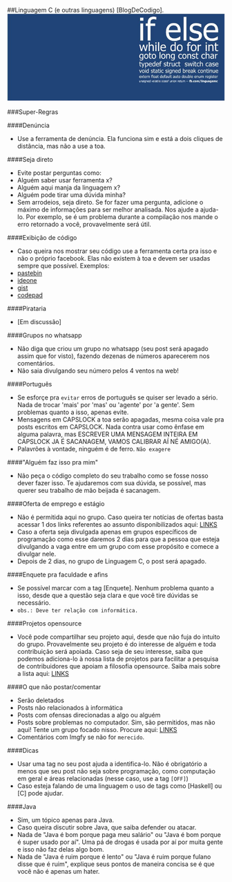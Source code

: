 ##Linguagem C (e outras linguagens) [BlogDeCodigo].
![Capa do grupo no facebook](Imagens/Capa.jpg)

###Super-Regras

####Denúncia
- Use a ferramenta de denúncia. Ela funciona sim e está a dois cliques de distância, mas não a use a toa.

####Seja direto
- Evite postar perguntas como:
 - Alguém saber usar ferramenta x?
 - Alguém aqui manja da linguagem x?
 - Alguém pode tirar uma dúvida minha?
- Sem arrodeios, seja direto. Se for fazer uma pergunta, adicione o máximo de informações para ser melhor analisada. Nos ajude a ajuda-lo. Por exemplo, se é um problema durante a compilação nos mande o erro retornado a você, provavelmente será útil.

####Exibição de código
- Caso queira nos mostrar seu código use a ferramenta certa pra isso e não o próprio facebook. Elas não existem à toa e devem ser usadas sempre que possível. Exemplos:
 - [pastebin](http://pastebin.com/)
 - [ideone](https://ideone.com/)
 - [gist](https://gist.github.com/)
 - [codepad](https://http://codepad.org/)

####Pirataria
- [Em discussão]

####Grupos no whatsapp
- Não diga que criou um grupo no whatsapp (seu post será apagado assim que for visto), fazendo dezenas de números aparecerem nos comentários.
- Não saia divulgando seu número pelos 4 ventos na web!

####Português
- Se esforçe pra ```evitar``` erros de português se quiser ser levado a sério. Nada de trocar 'mais' por 'mas' ou 'agente' por 'a gente'. Sem problemas quanto a isso, apenas evite.
- Mensagens em CAPSLOCK a toa serão apagadas, mesma coisa vale pra posts escritos em CAPSLOCK. Nada contra usar como ênfase em alguma palavra, mas ESCREVER UMA MENSAGEM INTEIRA EM CAPSLOCK JA É SACANAGEM, VAMOS CALIBRAR AÍ NÉ AMIGO(A).
- Palavrões à vontade, ninguém é de ferro. ```Não exagere```

####"Alguém faz isso pra mim"
- Não peça o código completo do seu trabalho como se fosse nosso dever fazer isso. Te ajudaremos com sua dúvida, se possível, mas querer seu trabalho de mão beijada é sacanagem.

####Oferta de emprego e estágio
- Não é permitida aqui no grupo. Caso queira ter notícias de ofertas basta acessar 1 dos links referentes ao assunto disponibilizados aqui: [LINKS](LINKS.md)
- Caso a oferta seja divulgada apenas em grupos específicos de programação como esse daremos 2 dias para que a pessoa que esteja divulgando a vaga entre em um grupo com esse propósito e comece a divulgar nele.
- Depois de 2 dias, no grupo de Linguagem C, o post será apagado.

####Enquete pra faculdade e afins
- Se possível marcar com a tag [Enquete]. Nenhum problema quanto a isso, desde que a questão seja clara e que você tire dúvidas se necessário.
- ```obs.: Deve ter relação com informática.```

####Projetos opensource
- Você pode compartilhar seu projeto aqui, desde que não fuja do intuito do grupo. Provavelmente seu projeto é do interesse de alguém e toda contribuição será apoiada. Caso seja de seu interesse, saiba que podemos adiciona-lo à nossa lista de projetos para facilitar a pesquisa de contribuidores que apoiam a filosofia opensource. Saiba mais sobre a lista aqui: [LINKS](LINKS.md)

####O que não postar/comentar
- Serão deletados
 - Posts não relacionados à informática
 - Posts com ofensas direcionadas a algo ou alguém
 - Posts sobre problemas no computador. Sim, são permitidos, mas não aqui! Tente um grupo focado nisso. Procure aqui: [LINKS](LINKS.md)
 - Comentários com lmgfy se não for ```merecido```.

####Dicas
- Usar uma tag no seu post ajuda a identifica-lo. Não é obrigatório a menos que seu post não seja sobre programação, como computação em geral e áreas relacionadas (nesse caso, use a tag ```[OFF]```)
- Caso esteja falando de uma linguagem o uso de tags como [Haskell] ou [C] pode ajudar.

####Java
- Sim, um tópico apenas para Java.
 - Caso queira discutir sobre Java, que saiba defender ou atacar.
 - Nada de "Java é bom porque paga meu salário" ou "Java é bom porque é super usado por aí". Uma pá de drogas é usada por aí por muita gente e isso não faz delas algo bom.
 - Nada de "Java é ruim porque é lento" ou "Java é ruim porque fulano disse que é ruim", explique seus pontos de maneira concisa se é que você não é apenas um hater.
